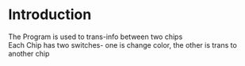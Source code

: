 # Introduction

The Program is used to trans-info between two chips   
Each Chip has two switches- one is change color, the other is trans to another chip
